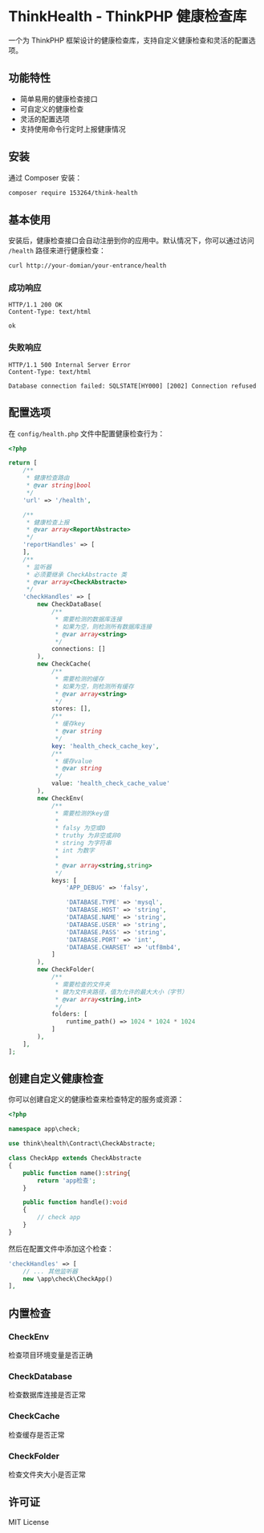 # ThinkHealth - ThinkPHP 健康检查库

一个为 ThinkPHP 框架设计的健康检查库，支持自定义健康检查和灵活的配置选项。

## 功能特性

- 简单易用的健康检查接口
- 可自定义的健康检查
- 灵活的配置选项
- 支持使用命令行定时上报健康情况

## 安装

通过 Composer 安装：

```bash
composer require 153264/think-health
```

## 基本使用

安装后，健康检查接口会自动注册到你的应用中。默认情况下，你可以通过访问 `/health` 路径来进行健康检查：

```bash
curl http://your-domian/your-entrance/health
```

### 成功响应

```
HTTP/1.1 200 OK
Content-Type: text/html

ok
```

### 失败响应

```
HTTP/1.1 500 Internal Server Error
Content-Type: text/html

Database connection failed: SQLSTATE[HY000] [2002] Connection refused
```

## 配置选项

在 `config/health.php` 文件中配置健康检查行为：

```php
<?php

return [
    /**
     * 健康检查路由
     * @var string|bool
     */
    'url' => '/health',

    /**
     * 健康检查上报
     * @var array<ReportAbstracte>
     */
    'reportHandles' => [
    ],
    /**
     * 监听器
     * 必须要继承 CheckAbstracte 类
     * @var array<CheckAbstracte>
     */
    'checkHandles' => [
        new CheckDataBase(
            /**
             * 需要检测的数据库连接
             * 如果为空，则检测所有数据库连接
             * @var array<string>
             */
            connections: []
        ),
        new CheckCache(
            /**
             * 需要检测的缓存
             * 如果为空，则检测所有缓存
             * @var array<string>
             */
            stores: [],
            /**
             * 缓存key
             * @var string
             */
            key: 'health_check_cache_key',
            /**
             * 缓存value
             * @var string
             */
            value: 'health_check_cache_value'
        ),
        new CheckEnv(
            /**
             * 需要检测的key值
             *
             * falsy 为空或0
             * truthy 为非空或非0
             * string 为字符串
             * int 为数字
             *
             * @var array<string,string>
             */
            keys: [
                'APP_DEBUG' => 'falsy',

                'DATABASE.TYPE' => 'mysql',
                'DATABASE.HOST' => 'string',
                'DATABASE.NAME' => 'string',
                'DATABASE.USER' => 'string',
                'DATABASE.PASS' => 'string',
                'DATABASE.PORT' => 'int',
                'DATABASE.CHARSET' => 'utf8mb4',
            ]
        ),
        new CheckFolder(
            /**
             * 需要检查的文件夹
             * 键为文件夹路径，值为允许的最大大小（字节）
             * @var array<string,int>
             */
            folders: [
                runtime_path() => 1024 * 1024 * 1024
            ]
        ),
    ],
];
```

## 创建自定义健康检查

你可以创建自定义的健康检查来检查特定的服务或资源：

```php
<?php

namespace app\check;

use think\health\Contract\CheckAbstracte;

class CheckApp extends CheckAbstracte
{
    public function name():string{
        return 'app检查';
    }

    public function handle():void
    {
        // check app
    }
}
```

然后在配置文件中添加这个检查：

```php
'checkHandles' => [
    // ... 其他监听器
    new \app\check\CheckApp()
],
```

## 内置检查

### CheckEnv

检查项目环境变量是否正确

### CheckDatabase

检查数据库连接是否正常

### CheckCache

检查缓存是否正常

### CheckFolder

检查文件夹大小是否正常

## 许可证

MIT License
